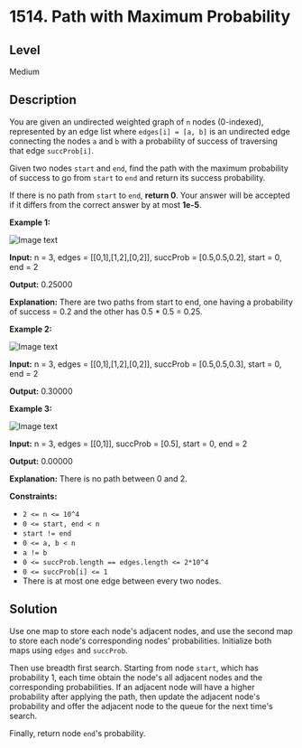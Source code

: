 # 1514. Path with Maximum Probability
## Level
Medium

## Description
You are given an undirected weighted graph of `n` nodes (0-indexed), represented by an edge list where `edges[i] = [a, b]` is an undirected edge connecting the nodes `a` and `b` with a probability of success of traversing that edge `succProb[i]`.

Given two nodes `start` and `end`, find the path with the maximum probability of success to go from `start` to `end` and return its success probability.

If there is no path from `start` to `end`, **return 0**. Your answer will be accepted if it differs from the correct answer by at most **1e-5**.

**Example 1:**

![Image text](https://assets.leetcode.com/uploads/2019/09/20/1558_ex1.png)

**Input:** n = 3, edges = [[0,1],[1,2],[0,2]], succProb = [0.5,0.5,0.2], start = 0, end = 2

**Output:** 0.25000

**Explanation:** There are two paths from start to end, one having a probability of success = 0.2 and the other has 0.5 * 0.5 = 0.25.

**Example 2:**

![Image text](https://assets.leetcode.com/uploads/2019/09/20/1558_ex2.png)

**Input:** n = 3, edges = [[0,1],[1,2],[0,2]], succProb = [0.5,0.5,0.3], start = 0, end = 2

**Output:** 0.30000

**Example 3:**

![Image text](https://assets.leetcode.com/uploads/2019/09/20/1558_ex3.png)

**Input:** n = 3, edges = [[0,1]], succProb = [0.5], start = 0, end = 2

**Output:** 0.00000

**Explanation:** There is no path between 0 and 2.

**Constraints:**

* `2 <= n <= 10^4`
* `0 <= start, end < n`
* `start != end`
* `0 <= a, b < n`
* `a != b`
* `0 <= succProb.length == edges.length <= 2*10^4`
* `0 <= succProb[i] <= 1`
* There is at most one edge between every two nodes.

## Solution
Use one map to store each node's adjacent nodes, and use the second map to store each node's corresponding nodes' probabilities. Initialize both maps using `edges` and `succProb`.

Then use breadth first search. Starting from node `start`, which has probability 1, each time obtain the node's all adjacent nodes and the corresponding probabilities. If an adjacent node will have a higher probability after applying the path, then update the adjacent node's probability and offer the adjacent node to the queue for the next time's search.

Finally, return node `end`'s probability.
